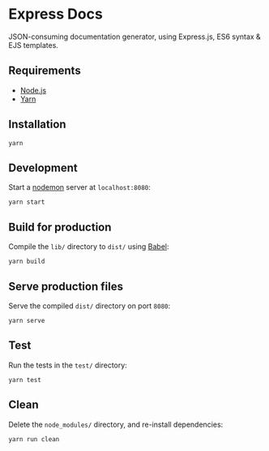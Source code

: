# Express Docs
JSON-consuming documentation generator, using Express.js, ES6 syntax & EJS templates.

## Requirements
- [Node.js](https://nodejs.org/en/)
- [Yarn](https://yarnpkg.com/)

## Installation
```
yarn
```

## Development
Start a [nodemon](https://github.com/remy/nodemon) server at `localhost:8080`:
```
yarn start
```

## Build for production
Compile the `lib/` directory to `dist/` using [Babel](https://babeljs.io/):
```
yarn build
```

## Serve production files
Serve the compiled `dist/` directory on port `8080`:
```
yarn serve
```

## Test
Run the tests in the `test/` directory:
```
yarn test
```

## Clean
Delete the `node_modules/` directory, and re-install dependencies:
```
yarn run clean
```
